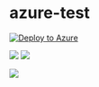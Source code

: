 # azure-test

[![Deploy to Azure](https://azuredeploy.net/deploybutton.png)](https://azuredeploy.net/?repository=https://github.com/rtcn2/azure-test/deploy.json)

<a href="https://portal.azure.com/#create/Microsoft.Template/uri/https%3A%2F%2Fraw.githubusercontent.com%2Frtcn2%2Fazure-test%2fmaster%2Fdeploy.json" target="_blank"><img src="http://azuredeploy.net/deploybutton.png"/></a>
<a href="http://armviz.io/#/?load=https%3A%2F%2Fraw.githubusercontent.com%2Frtcn2%2Fazure-test%2fmaster%2Fdeploy.json" target="_blank">
    <img src="http://armviz.io/visualizebutton.png"/>
</a>

<a href="https://slingshotapi20190919071022.azurewebsites.net/#/form/deploy/#create/Microsoft.Template/uri/https%3A%2F%2Fraw.githubusercontent.com%2Frtcn2%2Fazure-test%2fmaster%2Fdeploy.json" target="_blank"><img src="http://azuredeploy.net/deploybutton.png"/></a>
